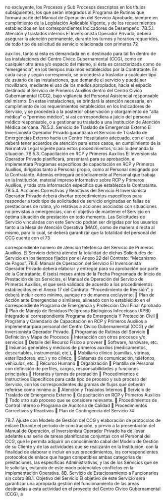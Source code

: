 no excluyente, los Procesos y Sub Procesos descriptos en los títulos subsiguientes, los que
serán integrados al Programa de Rutinas que formará parte del Manual de Operación del
Servicio Aprobado, siempre en cumplimiento de la Legislación Aplicable Vigente, y de los
requerimientos establecidos en los correspondientes Indicadores de Desempeño.
7B.5.1. Atención y traslados internos
El Inversionista Operador Privado, deberá asegurar la atención permanente, durante los
turnos y horarios requeridos, de todo tipo de solicitud de servicio relacionada con primeros
72

auxilios, tanto si ésta es demandada en el destinado para tal fin dentro de las instalaciones
del Centro Cívico Gubernamental (CCG), como en cualquier otra área y/o espacio del
mismo, si ésta es caracterizada como de “emergencia”, en los tiempos máximos
establecidos por la Contratante.
En cada caso y según corresponda, se procederá a trasladar a cualquier tipo de usuario de
las instalaciones, que demande el servicio y pueda ser movilizado, mediante el uso de los
medios apropiados, hacia el espacio destinado al Servicio de Primeros Auxilios dentro del
Centro Cívico Gubernamental (CCG), bajo vigilancia del Personal Asistencial responsable
del mismo.
En estas instalaciones, se brindará la atención necesaria, en cumplimiento de los
requerimientos establecidos en los Indicadores de Servicio, y se procederá a la posterior
observación y otorgamiento de “alta médica” o “permiso médico”, si así correspondiera a
juicio del personal médico responsable, o a gestionar su traslado a una Institución de
Atención Médica cercana.
7B.5.2. Servicio de Traslado de Emergencia Externo
El Inversionista Operador Privado garantizará el Servicio de Traslado de Emergencias
Externo hacia un Centro Hospitalario adecuado, con el cual deberá tener acuerdos de
atención para estos casos, en cumplimiento de la Normativa Legal vigente para estos
procedimientos, si así lo demanda la situación.
7B.5.3. Capacitación en RCP y Primeros Auxilios
El Inversionista Operador Privado planificará, presentará para su aprobación, e
implementará Programas específicos de capacitación en RCP y Primeros Auxilios, dirigidos
tanto a Personal propio, como al Personal designado por la Contratante.
Además entregará periódicamente al Personal que trabaja en la Institución, material impreso
informativo sobre RCP y Primeros Auxilios, y toda otra información específica que
establezca la Contratante.
7B.5.4. Acciones Correctivas y Reactivas del Servicio
El Inversionista Operador Privado deberá diseñar procedimientos específicos para responder
a todo tipo de solicitudes de servicio originadas en fallas de prestaciones de rutina, y/o
relativas a acciones asociadas con situaciones no previstas o emergencias, con el objetivo
de mantener el Servicio en óptima situación de prestación en todo momento.
Las Solicitudes de Servicio vinculadas con este Servicio podrán ser dirigidas por los usuarios
tanto a la Mesa de Atención Operativa (MAO), como de manera directa al mismo, para lo
cual, se deberá garantizar que la totalidad del personal del CCG cuente con el
73

correspondiente número de atención telefónica del Servicio de Primeros Auxilios.
El Servicio deberá atender la totalidad de dichas Solicitudes de Servicio en los tiempos
fijados por el Anexo 22 del Contrato: “Mecanismo de Pagos”.
7B.6. Manual de Operación del Servicio
El Inversionista Operador Privado deberá elaborar y entregar para su aprobación por parte
de la Contratante, 6 (seis) meses antes de la Fecha Programada de Inicio de Prestación de
los Servicios, el Manual de Operación del Servicio de Primeros Auxilios, el que será validado
de acuerdo a los procedimientos establecidos en el Anexo 17 del Contrato:
“Procedimiento de Revisión”, y deberá incluir como mínimo, aunque no de manera
excluyente:
 Plan de Acción ante Emergencias o similares, alineado con lo establecido en el
correspondiente Programa de Emergencia y Protección Civil Final Aprobado
 Plan de Manejo de Residuos Peligrosos Biológicos Infecciosos (RPBI) integrado al
correspondiente Programa de Emergencia Y Protección Civil
 Programa y Calendario de Capacitación en RCP y Primeros Auxilios a implementar para
personal del Centro Cívico Gubernamental (CCG) y del Inversionista Operador Privado.
 Programas de Rutinas del Servicio
 Definición y Mapa de Procesos
 Interacción con otros procesos y/o servicios
 Detalle del Recurso Físico a proveer
 Software, hardware, etc.
 Insumos generales y médicos de primeros auxilios (medicamentos,
descartables, instrumental, etc.),
 Mobiliario clínico (camillas, vitrinas, esterilizadores, etc.) y no clínico,
 Sistemas de comunicación, teléfonos, vehículos, etc.
 Recurso Humano
 Organización
 Plantilla de Personal con definición de perfiles, cargos, responsabilidades y
funciones principales
 Horarios y turnos de prestación
 Procedimientos e Instructivos Específicos para cada tipo de proceso y sub proceso del
Servicio, con los correspondientes diagramas de flujos que deberán referirse como
mínimo a:
 Atención y Traslados Internos
 Servicio de Traslado de Emergencia Externo
 Capacitación en RCP y Primeros Auxilios
 Todo otro sub proceso que se considere relevante.
 Procedimientos de Control Interno o Programa de Auditoria de Calidad
 Procedimientos Correctivos y Reactivos
 Plan de Contingencia del Servicio
74

7B.7. Ajuste con Modelo de Gestión del CCG y elaboración de protocolos de enlace
Durante el período de construcción, y previo a la presentación del Manual de Operación, el
Inversionista Operador Privado ha de llevar adelante una serie de tareas planificadas
conjuntas con el Personal del CCG, que le permita adquirir un conocimiento cabal del
Modelo de Gestión de su Cliente y de las actividades que se realizarán en la Institución, con
la finalidad de elaborar e incluir en sus procedimientos, los correspondientes protocolos de
enlace que hagan compatibles ambas categorías de prestaciones, las específicas
Administrativas, y las de los Servicios que se le solicitan, evitando de este modo potenciales
conflictos en la implementación Operativa.
8B. Servicio de Estacionamiento a Funcionarios sin cobro
8B.1. Objetivo del Servicio
El objetivo de este Servicio será garantizar una apropiada gestión del funcionamiento de las
áreas destinadas a esta actividad en el proyecto del Centro Cívico Gubernamental (CCG), a
